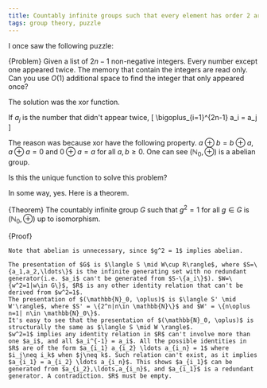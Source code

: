 ```yaml
---
title: Countably infinite groups such that every element has order 2 are isomorphic
tags: group theory, puzzle
---
```

I once saw the following puzzle: 

{Problem}
    Given a list of $2n-1$ non-negative integers. Every number except one appeared twice. The memory that contain the integers are read only. Can you use $O(1)$ additional space to find the integer that only appeared once?
 
The solution was the xor function.
 
If $a_j$ is the number that didn't appear twice,
\[
\bigoplus_{i=1}^{2n-1} a_i = a_j
\]

The reason was because xor have the following property.
$a \oplus b = b \oplus a$, $a \oplus a = 0$ and $0 \oplus a = a$ for all $a,b\geq 0$.
One can see $(\mathbb{N}_0, \oplus)$ is a abelian group. 

Is this the unique function to solve this problem?

In some way, yes. 
Here is a theorem.

{Theorem}
    The countably infinite group $G$ such that $g^2 = 1$ for all $g\in G$ is $(\mathbb{N}_0, \oplus)$ up to isomorphism.

{Proof}
    
    Note that abelian is unnecessary, since $g^2 = 1$ implies abelian. 
    
    The presentation of $G$ is $\langle S \mid W\cup R\rangle$, where $S=\{a_1,a_2,\ldots\}$ is the infinite generating set with no redundant generator(i.e. $a_i$ can't be generated from $S-\{a_i\}$). $W=\{w^2=1|w\in G\}$, $R$ is any other identity relation that can't be derived from $w^2=1$.
    The presentation of $(\mathbb{N}_0, \oplus)$ is $\langle S' \mid W'\rangle$, where $S' = \{2^n|n\in \mathbb{N}\}$ and $W' = \{n\oplus n=1| n\in \mathbb{N}_0\}$. 
    It's easy to see that the presentation of $(\mathbb{N}_0, \oplus)$ is structurally the same as $\langle S \mid W \rangle$.
    $w^2=1$ implies any identity relation in $R$ can't involve more than one $a_i$, and all $a_i^{-1} = a_i$. All the possible identities in $R$ are of the form $a_{i_1} a_{i_2} \ldots a_{i_n} = 1$ where $i_j\neq i_k$ when $j\neq k$. Such relation can't exist, as it implies $a_{i_1} = a_{i_2} \ldots a_{i_n}$. This shows $a_{i_1}$ can be generated from $a_{i_2},\ldots,a_{i_n}$, and $a_{i_1}$ is a redundant generator. A contradiction. $R$ must be empty.